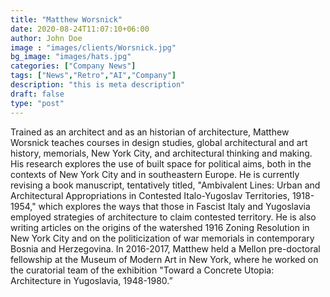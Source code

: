 ```yaml
---
title: "Matthew Worsnick"
date: 2020-08-24T11:07:10+06:00
author: John Doe
image : "images/clients/Worsnick.jpg"
bg_image: "images/hats.jpg"
categories: ["Company News"]
tags: ["News","Retro","AI","Company"]
description: "this is meta description"
draft: false
type: "post"
---
```


Trained as an architect and as an historian of architecture, Matthew Worsnick teaches courses in design studies, global architectural and art history, memorials, New York City, and architectural thinking and making. His research explores the use of built space for political aims, both in the contexts of New York City and in southeastern Europe. He is currently revising a book manuscript, tentatively titled, "Ambivalent Lines: Urban and Architectural Appropriations in Contested Italo-Yugoslav Territories, 1918-1954," which explores the ways that those in Fascist Italy and Yugoslavia employed strategies of architecture to claim contested territory. He is also writing articles on the origins of the watershed 1916 Zoning Resolution in New York City and on the politicization of war memorials in contemporary Bosnia and Herzegovina. In 2016-2017, Matthew held a Mellon pre-doctoral fellowship at the Museum of Modern Art in New York, where he worked on the curatorial team of the exhibition "Toward a Concrete Utopia: Architecture in Yugoslavia, 1948-1980.” 